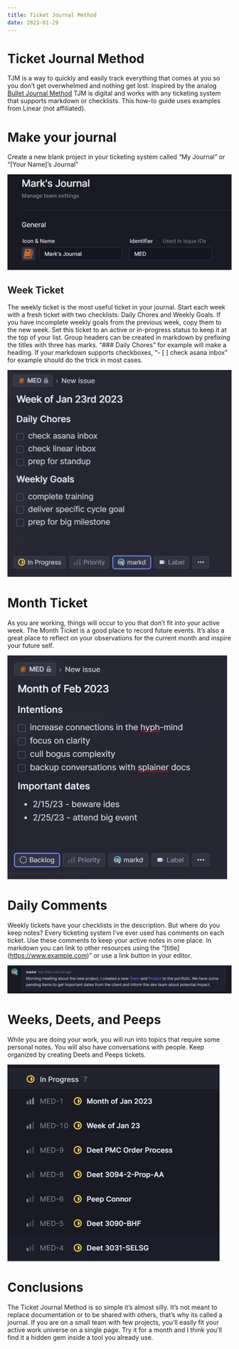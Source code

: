 ```yaml
---
title: Ticket Journal Method
date: 2023-01-29
---
```


# Ticket Journal Method
TJM is a way to quickly and easily track everything that comes at you so you don’t get overwhelmed and nothing get lost.  Inspired by the analog [Bullet Journal Method](https://bulletjournal.com/) TJM is digital and works with any ticketing system that supports markdown or checklists.  This how-to guide uses examples from Linear (not affiliated).

# Make your journal

Create a new blank project in your ticketing system called “My Journal” or “[Your Name]’s Journal”

![](/images/tjm-make.png)

## Week Ticket

The weekly ticket is the most useful ticket in your journal.  Start each week with a fresh ticket with two checklists: Daily Chores and Weekly Goals.  If you have incomplete weekly goals from the previous week, copy them to the new week.  Set this ticket to an active or in-progress status to keep it at the top of your list.  Group headers can be created in markdown by prefixing the titles with three has marks.  “### Daily Chores” for example will make a heading.  If your markdown supports checkboxes, “- [ ] check asana inbox” for example should do the trick in most cases. 
 

![](/images/tjm-week.png)

# Month Ticket

As you are working, things will occur to you that don’t fit into your active week.  The Month Ticket is a good place to record future events.  It’s also a great place to reflect on your observations for the current month and inspire your future self.

![](/images/tjm-month.png)

# Daily Comments

Weekly tickets have your checklists in the description.  But where do you keep notes?  Every ticketing system I’ve ever used has comments on each ticket.  Use these comments to keep your active notes in one place.  In markdown you can link to other resources using the “\[title\](https://www.example.com)” or use a link button in your editor.

![](/images/tjm-day.png)

# Weeks, Deets, and Peeps

While you are doing your work, you will run into topics that require some personal notes.  You will also have conversations with people.  Keep organized by creating Deets and Peeps tickets.  

![](/images/tjm-deets.png)

# Conclusions

The Ticket Journal Method is so simple it’s almost silly.  It’s not meant to replace documentation or to be shared with others, that’s why its called a journal.  If you are on a small team with few projects, you'll easily fit your active work universe on a single page.  Try it for a month and I think you’ll find it a hidden gem inside a tool you already use. 

